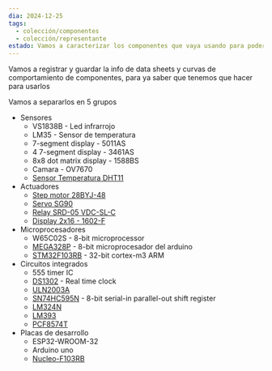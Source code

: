 ```yaml
---
dia: 2024-12-25
tags:
  - colección/componentes
  - colección/representante
estado: Vamos a caracterizar los componentes que vaya usando para poder así tener una lista de los componentes que suelo usar y por lo tanto tener un lugar en donde encontrar el como se tiene que usar
---
```

Vamos a registrar y guardar la info de data sheets y curvas de comportamiento de componentes, para ya saber que tenemos que hacer para usarlos

Vamos a separarlos en $5$ grupos
* Sensores
    * VS1838B - Led infrarrojo
    * LM35 - Sensor de temperatura
    * 7-segment display - 5011AS
    * 4 7-segment display - 3461AS
    * 8x8 dot matrix display - 1588BS
    * Camara - OV7670
    * [Sensor Temperatura DHT11](https://www.alldatasheet.com/datasheet-pdf/pdf/1440068/ETC/DHT11.html)
* Actuadores
    * [Step motor 28BYJ-48](https://www.alldatasheet.com/datasheet-pdf/pdf/1132391/ETC1/28BYJ-48.html)
    * [Servo SG90](https://www.alldatasheet.com/datasheet-pdf/pdf/1572383/ETC/SG90.html)
    * [Relay SRD-05 VDC-SL-C](https://www.alldatasheet.com/datasheet-pdf/pdf/1131944/SONGLERELAY/SRD05VDCSLC.html)
    * [Display 2x16 - 1602-F](https://www.alldatasheet.com/datasheet-pdf/pdf/229310/POWERTIP/1602-F.html)
* Microprocesadores
    * W65C02S - 8-bit microprocessor
    * [MEGA328P](https://www.alldatasheet.com/datasheet-pdf/pdf/897458/ATMEL/MEGA328PB.html) - 8-bit microprocesador del arduino
    * [STM32F103RB](https://www.alldatasheet.com/datasheet-pdf/pdf/201593/STMICROELECTRONICS/STM32F103RB.html) - 32-bit cortex-m3 ARM
* Circuitos integrados
    * 555 timer IC
    * [DS1302](https://www.alldatasheet.com/datasheet-pdf/pdf/58478/DALLAS/DS1302.html) - Real time clock
    * [ULN2003A](https://www.alldatasheet.com/datasheet-pdf/pdf/29528/TI/ULN2003AN.html)
    * [SN74HC595N](https://www.alldatasheet.com/datasheet-pdf/pdf/27939/TI/SN74HC595N.html) - 8-bit serial-in parallel-out shift register
    * [LM324N](https://www.alldatasheet.com/datasheet-pdf/pdf/1779824/TI1/LM324N.html)
    * [LM393](https://www.alldatasheet.com/datasheet-pdf/pdf/1260433/TI/LM393.html)
    * [PCF8574T](https://www.alldatasheet.com/datasheet-pdf/pdf/18215/PHILIPS/PCF8574T.html)
* Placas de desarrollo
    * ESP32-WROOM-32
    * Arduino uno
    * [Nucleo-F103RB](https://ar.mouser.com/ProductDetail/STMicroelectronics/NUCLEO-F103RB?qs=fK8dlpkaUMs2W6dqxUbL2w%3D%3D)